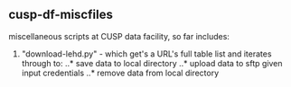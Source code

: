 ## cusp-df-miscfiles

miscellaneous scripts at CUSP data facility, so far includes:
1. "download-lehd.py" - which get's a URL's full table list and iterates through to:
..* save data to local directory
..* upload data to sftp given input credentials
..* remove data from local directory
